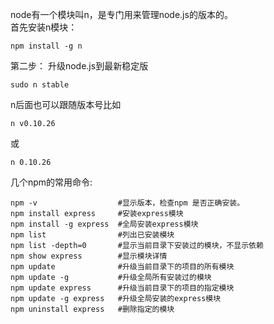 node有一个模块叫n，是专门用来管理node.js的版本的。  
首先安装n模块： 

    npm install -g n
第二步：
升级node.js到最新稳定版

    sudo n stable
n后面也可以跟随版本号比如  

    n v0.10.26
或  

    n 0.10.26
几个npm的常用命令:

    npm -v                  #显示版本，检查npm 是否正确安装。
    npm install express     #安装express模块
    npm install -g express  #全局安装express模块 
    npm list                #列出已安装模块 
    npm list -depth=0       #显示当前目录下安装过的模块，不显示依赖 
    npm show express        #显示模块详情 
    npm update              #升级当前目录下的项目的所有模块 
    npm update -g           #升级全局所有安装过的模块 
    npm update express      #升级当前目录下的项目的指定模块 
    npm update -g express   #升级全局安装的express模块 
    npm uninstall express   #删除指定的模块 
